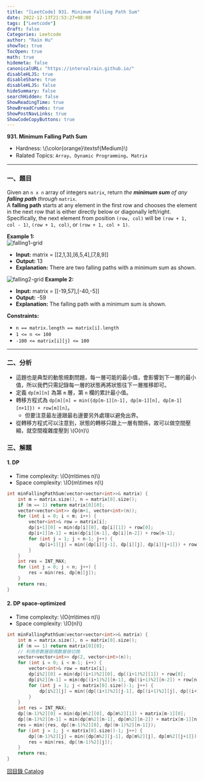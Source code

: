 ```yaml
---
title: "[LeetCode] 931. Minimum Falling Path Sum"
date: 2022-12-13T21:53:27+08:00
tags: ["Leetcode"]
draft: false
Categories: Leetcode
author: "Rain Hu"
showToc: true
TocOpen: true
math: true
hidemeta: false
canonicalURL: "https://intervalrain.github.io/"
disableHLJS: true
disableShare: true
disableHLJS: false
hideSummary: false
searchHidden: false
ShowReadingTime: true
ShowBreadCrumbs: true
ShowPostNavLinks: true
ShowCodeCopyButtons: true
---
```

**931. Minimum Falling Path Sum**
+ Hardness: \\(\color{orange}\textsf{Medium}\\)
+ Ralated Topics: `Array`、`Dynamic Programming`、`Matrix`
---
### 一、題目
Given an `n x n` array of integers `matrix`, return *the **minimum sum** of any **falling path** through* `matrix`.  
A **falling path** starts at any element in the first row and chooses the element in the next row that is either directly below or diagonally left/right. Specifically, the next element from position `(row, col)` will be `(row + 1, col - 1)`, `(row + 1, col)`, or `(row + 1, col + 1)`.

**Example 1:**  
![falling1-grid](https://assets.leetcode.com/uploads/2021/11/03/failing1-grid.jpg)
+ **Input:** matrix = [[2,1,3],[6,5,4],[7,8,9]]
+ **Output:** 13
+ **Explanation:** There are two falling paths with a minimum sum as shown.

![falling2-grid](https://assets.leetcode.com/uploads/2021/11/03/failing2-grid.jpg)
**Example 2:**
+ **Input:** matrix = [[-19,57],[-40,-5]]
+ **Output:** -59
+ **Explanation:** The falling path with a minimum sum is shown.

**Constraints:**
+ `n == matrix.length == matrix[i].length`
+ `1 <= n <= 100`
+ `-100 <= matrix[i][j] <= 100`

---

### 二、分析
+ 這題也是典型的動態規劃問題，每一層可能的最小值，會影響到下一層的最小值，所以我們只需記錄每一層的狀態再將狀態往下一層推移即可。
+ 定義 `dp[m][n]` 為第 `m` 層，第 `n` 欄的累計最小值。
+ 轉移方程式為 `dp[m][n] = min({dp[m-1][n-1], dp[m-1][n], dp[m-1][n+1]}) + row[m][n]`。
    + 但要注意最左邊跟最右邊要另外處理以避免出界。
+ 從轉移方程式可以注意到，狀態的轉移只跟上一層有關係，故可以做空間壓縮，就空間複雜度壓到 \\(O(n)\\)

### 三、解題
#### 1. DP
+ Time complexity: \\(O(m\times n)\\)
+ Space complexity: \\(O(m\times n)\\)
```C++
int minFallingPathSum(vector<vector<int>>& matrix) {
    int m = matrix.size(), n = matrix[0].size();
    if (m == 1) return matrix[0][0];
    vector<vector<int>> dp(m+1, vector<int>(n));
    for (int i = 0; i < m; i++) {
        vector<int>& row = matrix[i];
        dp[i+1][0] = min(dp[i][0], dp[i][1]) + row[0];
        dp[i+1][n-1] = min(dp[i][n-1], dp[i][n-2]) + row[n-1];
        for (int j = 1; j < n-1; j++) {
            dp[i+1][j] = min({dp[i][j-1], dp[i][j], dp[i][j+1]}) + row[j];
        }
    }
    int res = INT_MAX;
    for (int j = 0; j < n; j++) {
        res = min(res, dp[m][j]);
    }
    return res;
}
```
#### 2. DP space-optimized
+ Time complexity: \\(O(m\times n)\\)
+ Space complexity: \\(O(n)\\)
```C++
int minFallingPathSum(vector<vector<int>>& matrix) {
    int m = matrix.size(), n = matrix[0].size();
    if (m == 1) return matrix[0][0];
    // 利用奇數層跟偶數層做切換
    vector<vector<int>> dp(2, vector<int>(n));
    for (int i = 0; i < m-1; i++) {
        vector<int>& row = matrix[i];
        dp[i%2][0] = min(dp[(i+1)%2][0], dp[(i+1)%2][1]) + row[0];
        dp[i%2][n-1] = min(dp[(i+1)%2][n-1], dp[(i+1)%2][n-2]) + row[n-1];
        for (int j = 1; j < matrix[0].size()-1; j++) {
            dp[i%2][j] = min({dp[(i+1)%2][j-1], dp[(i+1)%2][j], dp[(i+1)%2][j+1]}) + row[j];
        }
    }
    int res = INT_MAX;
    dp[(m-1)%2][0] = min(dp[m%2][0], dp[m%2][1]) + matrix[m-1][0];
    dp[(m-1)%2][n-1] = min(dp[m%2][n-1], dp[m%2][n-2]) + matrix[m-1][n-1];
    res = min({res, dp[(m-1)%2][0], dp[(m-1)%2][n-1]});
    for (int j = 1; j < matrix[0].size()-1; j++) {
        dp[(m-1)%2][j] = min({dp[m%2][j-1], dp[m%2][j], dp[m%2][j+1]}) + matrix[m-1][j];
        res = min(res, dp[(m-1)%2][j]);
    }
    return res;
}
```
[回目錄 Catalog](/leetcode)